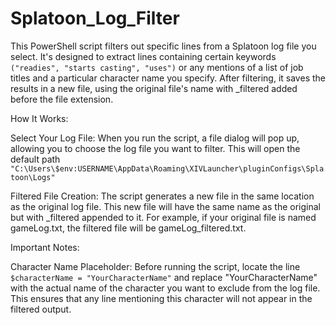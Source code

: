 # Splatoon_Log_Filter
 
This PowerShell script filters out specific lines from a Splatoon log file you select. It's designed to extract lines containing certain keywords ```("readies", "starts casting", "uses")``` or any mentions of a list of job titles and a particular character name you specify. After filtering, it saves the results in a new file, using the original file's name with _filtered added before the file extension.

How It Works:

Select Your Log File: When you run the script, a file dialog will pop up, allowing you to choose the log file you want to filter. This will open the default path           ```"C:\Users\$env:USERNAME\AppData\Roaming\XIVLauncher\pluginConfigs\Splatoon\Logs"```

Filtered File Creation: The script generates a new file in the same location as the original log file. This new file will have the same name as the original but with _filtered appended to it. For example, if your original file is named gameLog.txt, the filtered file will be gameLog_filtered.txt.

Important Notes:

Character Name Placeholder: Before running the script, locate the line ```$characterName = "YourCharacterName"``` and replace "YourCharacterName" with the actual name of the character you want to exclude from the log file. This ensures that any line mentioning this character will not appear in the filtered output.